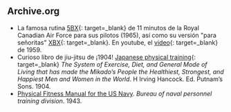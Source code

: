 
## Archive.org

- La famosa rutina [5BX](/varios/libros/5bx-plan.pdf){: target=_blank} de 11 minutos de la Royal Canadian Air Force para sus pilotos (1965), así como su versión "para señoritas" [XBX](/varios/libros/xbx-plan.pdf){: target=_blank}. En youtube, el [video](https://www.youtube.com/watch?v=NMGQzMjeO1k){: target=_blank} de 1959.
- Curioso libro de jiu-jitsu de ¡1904! [Japanese physical training](/varios/libros/japanese_physical_training.pdf){: target=_blank} *The System of Exercise, Diet, and General Mode of Living that has made the Mikado’s People the Healthiest, Strongest, and Happiest Men and Women in the World*. H Irving Hancock. Ed. Putnam’s Sons. 1904.
- [Physical Fitness Manual for the US Navy](/varios/libros/PhysicalFitnessNavy1943.pdf). *Bureau of naval personnel training division*. 1943.